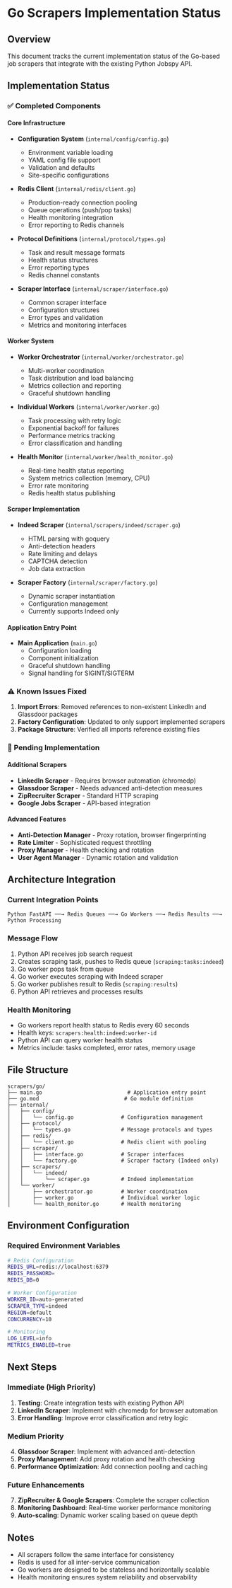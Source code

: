 # Go Scrapers Implementation Status

## Overview
This document tracks the current implementation status of the Go-based job scrapers that integrate with the existing Python Jobspy API.

## Implementation Status

### ✅ Completed Components

#### Core Infrastructure
- **Configuration System** (`internal/config/config.go`)
  - Environment variable loading
  - YAML config file support
  - Validation and defaults
  - Site-specific configurations

- **Redis Client** (`internal/redis/client.go`)
  - Production-ready connection pooling
  - Queue operations (push/pop tasks)
  - Health monitoring integration
  - Error reporting to Redis channels

- **Protocol Definitions** (`internal/protocol/types.go`)
  - Task and result message formats
  - Health status structures
  - Error reporting types
  - Redis channel constants

- **Scraper Interface** (`internal/scraper/interface.go`)
  - Common scraper interface
  - Configuration structures
  - Error types and validation
  - Metrics and monitoring interfaces

#### Worker System
- **Worker Orchestrator** (`internal/worker/orchestrator.go`)
  - Multi-worker coordination
  - Task distribution and load balancing
  - Metrics collection and reporting
  - Graceful shutdown handling

- **Individual Workers** (`internal/worker/worker.go`)
  - Task processing with retry logic
  - Exponential backoff for failures
  - Performance metrics tracking
  - Error classification and handling

- **Health Monitor** (`internal/worker/health_monitor.go`)
  - Real-time health status reporting
  - System metrics collection (memory, CPU)
  - Error rate monitoring
  - Redis health status publishing

#### Scraper Implementation
- **Indeed Scraper** (`internal/scrapers/indeed/scraper.go`)
  - HTML parsing with goquery
  - Anti-detection headers
  - Rate limiting and delays
  - CAPTCHA detection
  - Job data extraction

- **Scraper Factory** (`internal/scraper/factory.go`)
  - Dynamic scraper instantiation
  - Configuration management
  - Currently supports Indeed only

#### Application Entry Point
- **Main Application** (`main.go`)
  - Configuration loading
  - Component initialization
  - Graceful shutdown handling
  - Signal handling for SIGINT/SIGTERM

### ⚠️ Known Issues Fixed
1. **Import Errors**: Removed references to non-existent LinkedIn and Glassdoor packages
2. **Factory Configuration**: Updated to only support implemented scrapers
3. **Package Structure**: Verified all imports reference existing files

### 🚧 Pending Implementation

#### Additional Scrapers
- **LinkedIn Scraper** - Requires browser automation (chromedp)
- **Glassdoor Scraper** - Needs advanced anti-detection measures
- **ZipRecruiter Scraper** - Standard HTTP scraping
- **Google Jobs Scraper** - API-based integration

#### Advanced Features
- **Anti-Detection Manager** - Proxy rotation, browser fingerprinting
- **Rate Limiter** - Sophisticated request throttling
- **Proxy Manager** - Health checking and rotation
- **User Agent Manager** - Dynamic rotation and validation

## Architecture Integration

### Current Integration Points
```
Python FastAPI ──→ Redis Queues ──→ Go Workers ──→ Redis Results ──→ Python Processing
```

### Message Flow
1. Python API receives job search request
2. Creates scraping task, pushes to Redis queue (`scraping:tasks:indeed`)
3. Go worker pops task from queue
4. Go worker executes scraping with Indeed scraper
5. Go worker publishes result to Redis (`scraping:results`)
6. Python API retrieves and processes results

### Health Monitoring
- Go workers report health status to Redis every 60 seconds
- Health keys: `scrapers:health:indeed:worker-id`
- Python API can query worker health status
- Metrics include: tasks completed, error rates, memory usage

## File Structure
```
scrapers/go/
├── main.go                           # Application entry point
├── go.mod                           # Go module definition
├── internal/
│   ├── config/
│   │   └── config.go               # Configuration management
│   ├── protocol/
│   │   └── types.go                # Message protocols and types
│   ├── redis/
│   │   └── client.go               # Redis client with pooling
│   ├── scraper/
│   │   ├── interface.go            # Scraper interfaces
│   │   └── factory.go              # Scraper factory (Indeed only)
│   ├── scrapers/
│   │   └── indeed/
│   │       └── scraper.go          # Indeed implementation
│   └── worker/
│       ├── orchestrator.go         # Worker coordination
│       ├── worker.go               # Individual worker logic
│       └── health_monitor.go       # Health monitoring
```

## Environment Configuration

### Required Environment Variables
```bash
# Redis Configuration
REDIS_URL=redis://localhost:6379
REDIS_PASSWORD=
REDIS_DB=0

# Worker Configuration
WORKER_ID=auto-generated
SCRAPER_TYPE=indeed
REGION=default
CONCURRENCY=10

# Monitoring
LOG_LEVEL=info
METRICS_ENABLED=true
```

## Next Steps

### Immediate (High Priority)
1. **Testing**: Create integration tests with existing Python API
2. **LinkedIn Scraper**: Implement with chromedp for browser automation
3. **Error Handling**: Improve error classification and retry logic

### Medium Priority
4. **Glassdoor Scraper**: Implement with advanced anti-detection
5. **Proxy Management**: Add proxy rotation and health checking
6. **Performance Optimization**: Add connection pooling and caching

### Future Enhancements
7. **ZipRecruiter & Google Scrapers**: Complete the scraper collection
8. **Monitoring Dashboard**: Real-time worker performance monitoring
9. **Auto-scaling**: Dynamic worker scaling based on queue depth

## Notes
- All scrapers follow the same interface for consistency
- Redis is used for all inter-service communication
- Go workers are designed to be stateless and horizontally scalable
- Health monitoring ensures system reliability and observability